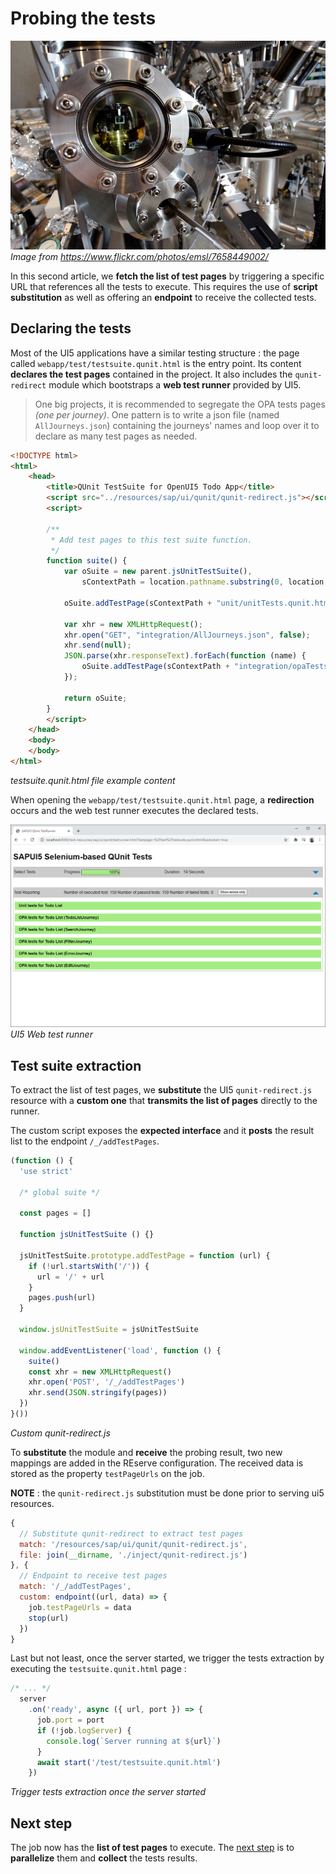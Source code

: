 # Probing the tests

![7658449002_0646d75738_c.jpg](7658449002_0646d75738_c.jpg)
*Image from https://www.flickr.com/photos/emsl/7658449002/*

In this second article, we **fetch the list of test pages** by triggering a specific URL that references all the tests to execute. This requires the use of **script substitution** as well as offering an **endpoint** to receive the collected tests.

## Declaring the tests

Most of the UI5 applications have a similar testing structure : the page called `webapp/test/testsuite.qunit.html` is the entry point. Its content **declares the test pages** contained in the project. It also includes the `qunit-redirect` module which bootstraps a **web test runner** provided by UI5.

> One big projects, it is recommended to segregate the OPA tests pages *(one per journey)*. One pattern is to write a json file (named `AllJourneys.json`) containing the journeys' names and loop over it to declare as many test pages as needed.

```html
<!DOCTYPE html>
<html>
	<head>
		<title>QUnit TestSuite for OpenUI5 Todo App</title>
		<script src="../resources/sap/ui/qunit/qunit-redirect.js"></script>
		<script>

		/**
		 * Add test pages to this test suite function.
		 */
		function suite() {
			var oSuite = new parent.jsUnitTestSuite(),
				sContextPath = location.pathname.substring(0, location.pathname.lastIndexOf("/") + 1);

			oSuite.addTestPage(sContextPath + "unit/unitTests.qunit.html");

			var xhr = new XMLHttpRequest();
			xhr.open("GET", "integration/AllJourneys.json", false);
			xhr.send(null);
			JSON.parse(xhr.responseText).forEach(function (name) {
				oSuite.addTestPage(sContextPath + "integration/opaTests.qunit.html?journey=" + name);
			});

			return oSuite;
		}
		</script>
	</head>
	<body>
	</body>
</html>
```
*testsuite.qunit.html file example content*

When opening the `webapp/test/testsuite.qunit.html` page, a **redirection** occurs and the web test runner executes the declared tests.

![SAPUI5 QUnit TestRunner](SAPUI5%20QUnit%20TestRunner.png)
*UI5 Web test runner*

## Test suite extraction

To extract the list of test pages, we **substitute** the UI5 `qunit-redirect.js` resource with a **custom one** that **transmits the list of pages** directly to the runner.

The custom script exposes the **expected interface** and it **posts** the result list to the endpoint `/_/addTestPages`.

```javascript
(function () {
  'use strict'

  /* global suite */

  const pages = []

  function jsUnitTestSuite () {}

  jsUnitTestSuite.prototype.addTestPage = function (url) {
    if (!url.startsWith('/')) {
      url = '/' + url
    }
    pages.push(url)
  }

  window.jsUnitTestSuite = jsUnitTestSuite

  window.addEventListener('load', function () {
    suite()
    const xhr = new XMLHttpRequest()
    xhr.open('POST', '/_/addTestPages')
    xhr.send(JSON.stringify(pages))
  })
}())
```
*Custom qunit-redirect.js*

To **substitute** the module and **receive** the probing result, two new mappings are added in the REserve configuration. The received data is stored as the property `testPageUrls` on the job.

**NOTE** : the `qunit-redirect.js` substitution must be done prior to serving ui5 resources.

```javascript
{
  // Substitute qunit-redirect to extract test pages
  match: '/resources/sap/ui/qunit/qunit-redirect.js',
  file: join(__dirname, './inject/qunit-redirect.js')
}, {
  // Endpoint to receive test pages
  match: '/_/addTestPages',
  custom: endpoint((url, data) => {
    job.testPageUrls = data
    stop(url)
  })
}
```

Last but not least, once the server started, we trigger the tests extraction by executing the `testsuite.qunit.html` page :

```javascript
/* ... */
  server
    .on('ready', async ({ url, port }) => {
      job.port = port
      if (!job.logServer) {
        console.log(`Server running at ${url}`)
      }
      await start('/test/testsuite.qunit.html')
    })
```
*Trigger tests extraction once the server started*

## Next step

The job now has the **list of test pages** to execute. The [next step](Executing%20tests.md) is to **parallelize** them and **collect** the tests results.
